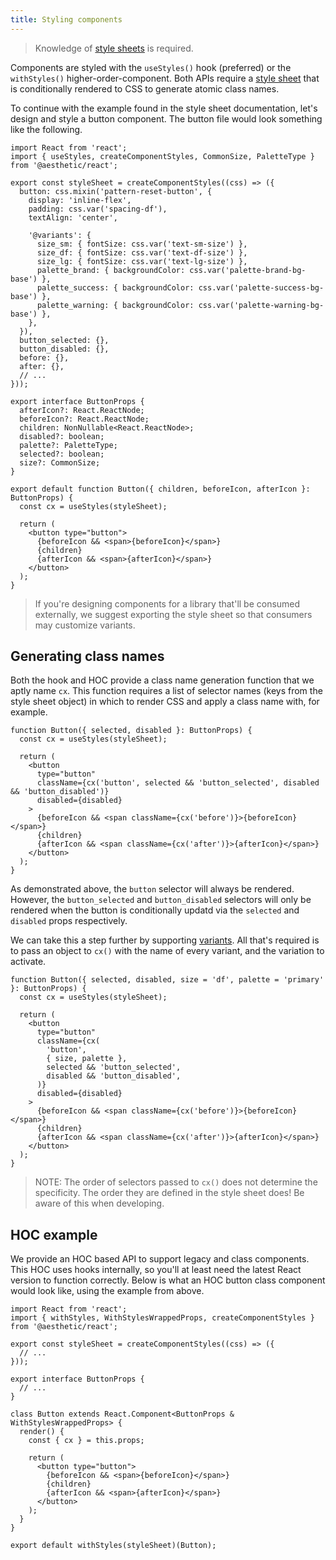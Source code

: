 ```yaml
---
title: Styling components
---
```


> Knowledge of [style sheets](../../development/style-sheets.md) is required.

Components are styled with the `useStyles()` hook (preferred) or the `withStyles()`
higher-order-component. Both APIs require a
[style sheet](../../development/style-sheets/components.md) that is conditionally rendered to CSS to
generate atomic class names.

To continue with the example found in the style sheet documentation, let's design and style a button
component. The button file would look something like the following.

```tsx {4,37}
import React from 'react';
import { useStyles, createComponentStyles, CommonSize, PaletteType } from '@aesthetic/react';

export const styleSheet = createComponentStyles((css) => ({
  button: css.mixin('pattern-reset-button', {
    display: 'inline-flex',
    padding: css.var('spacing-df'),
    textAlign: 'center',

    '@variants': {
      size_sm: { fontSize: css.var('text-sm-size') },
      size_df: { fontSize: css.var('text-df-size') },
      size_lg: { fontSize: css.var('text-lg-size') },
      palette_brand: { backgroundColor: css.var('palette-brand-bg-base') },
      palette_success: { backgroundColor: css.var('palette-success-bg-base') },
      palette_warning: { backgroundColor: css.var('palette-warning-bg-base') },
    },
  }),
  button_selected: {},
  button_disabled: {},
  before: {},
  after: {},
  // ...
}));

export interface ButtonProps {
  afterIcon?: React.ReactNode;
  beforeIcon?: React.ReactNode;
  children: NonNullable<React.ReactNode>;
  disabled?: boolean;
  palette?: PaletteType;
  selected?: boolean;
  size?: CommonSize;
}

export default function Button({ children, beforeIcon, afterIcon }: ButtonProps) {
  const cx = useStyles(styleSheet);

  return (
    <button type="button">
      {beforeIcon && <span>{beforeIcon}</span>}
      {children}
      {afterIcon && <span>{afterIcon}</span>}
    </button>
  );
}
```

> If you're designing components for a library that'll be consumed externally, we suggest exporting
> the style sheet so that consumers may customize variants.

## Generating class names

Both the hook and HOC provide a class name generation function that we aptly name `cx`. This
function requires a list of selector names (keys from the style sheet object) in which to render CSS
and apply a class name with, for example.

```tsx {2,7,10,12}
function Button({ selected, disabled }: ButtonProps) {
  const cx = useStyles(styleSheet);

  return (
    <button
      type="button"
      className={cx('button', selected && 'button_selected', disabled && 'button_disabled')}
      disabled={disabled}
    >
      {beforeIcon && <span className={cx('before')}>{beforeIcon}</span>}
      {children}
      {afterIcon && <span className={cx('after')}>{afterIcon}</span>}
    </button>
  );
}
```

As demonstrated above, the `button` selector will always be rendered. However, the `button_selected`
and `button_disabled` selectors will only be rendered when the button is conditionally updatd via
the `selected` and `disabled` props respectively.

We can take this a step further by supporting
[variants](../../development/style-sheets/components.md#variants). All that's required is to pass an
object to `cx()` with the name of every variant, and the variation to activate.

```tsx {2,7-12,15,17}
function Button({ selected, disabled, size = 'df', palette = 'primary' }: ButtonProps) {
  const cx = useStyles(styleSheet);

  return (
    <button
      type="button"
      className={cx(
        'button',
        { size, palette },
        selected && 'button_selected',
        disabled && 'button_disabled',
      )}
      disabled={disabled}
    >
      {beforeIcon && <span className={cx('before')}>{beforeIcon}</span>}
      {children}
      {afterIcon && <span className={cx('after')}>{afterIcon}</span>}
    </button>
  );
}
```

> NOTE: The order of selectors passed to `cx()` does not determine the specificity. The order they
> are defined in the style sheet does! Be aware of this when developing.

## HOC example

We provide an HOC based API to support legacy and class components. This HOC uses hooks internally,
so you'll at least need the latest React version to function correctly. Below is what an HOC button
class component would look like, using the example from above.

```tsx {4,14,26}
import React from 'react';
import { withStyles, WithStylesWrappedProps, createComponentStyles } from '@aesthetic/react';

export const styleSheet = createComponentStyles((css) => ({
  // ...
}));

export interface ButtonProps {
  // ...
}

class Button extends React.Component<ButtonProps & WithStylesWrappedProps> {
  render() {
    const { cx } = this.props;

    return (
      <button type="button">
        {beforeIcon && <span>{beforeIcon}</span>}
        {children}
        {afterIcon && <span>{afterIcon}</span>}
      </button>
    );
  }
}

export default withStyles(styleSheet)(Button);
```
